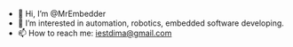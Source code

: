 - 👋 Hi, I’m @MrEmbedder
- 👀 I’m interested in automation, robotics, embedded software developing.
- 📫 How to reach me: iestdima@gmail.com

<!---
MrEmbedder/MrEmbedder is a ✨ special ✨ repository because its `README.md` (this file) appears on your GitHub profile.
You can click the Preview link to take a look at your changes.
--->

